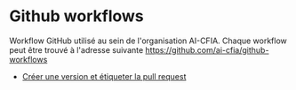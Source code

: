 # Github workflows

Workflow GitHub utilisé au sein de l'organisation AI-CFIA. Chaque workflow peut
être trouvé à l'adresse suivante <https://github.com/ai-cfia/github-workflows>

- [Créer une version et étiqueter la pull request](workflow/create-release-pr-labelling.md)
